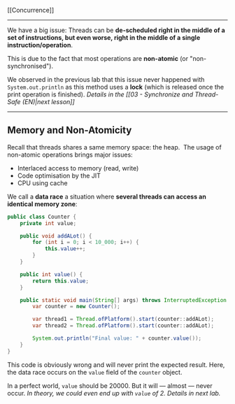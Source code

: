 [[Concurrence]]
****

We have a big issue: Threads can be **de-scheduled right in the middle of a set of instructions, but even worse, right in the middle of a single instruction/operation**. 

This is due to the fact that most operations are **non-atomic** (or "non-synchronised"). 

We observed in the previous lab that this issue never happened with `System.out.println` as this method uses a **lock** (which is released once the print operation is finished).
	*Details in the [[03 - Synchronize and Thread-Safe (EN)|next lesson]]*


****
## Memory and Non-Atomicity

Recall that threads shares a same memory space: the heap. 
The usage of non-atomic operations brings major issues: 
- Interlaced access to memory (read, write) 
- Code optimisation by the JIT
- CPU using cache

We call a **data race** a situation where **several threads can access an identical memory zone**:
```java
public class Counter {
	private int value;

	public void addALot() {
		for (int i = 0; i < 10_000; i++) {
			this.value++;
		}
	}

	public int value() {
		return this.value;
	}

	public static void main(String[] args) throws InterruptedException {
		var counter = new Counter();

		var thread1 = Thread.ofPlatform().start(counter::addALot);
		var thread2 = Thread.ofPlatform().start(counter::addALot);

		System.out.println("Final value: " + counter.value());
	}
}
```

This code is obviously wrong and will never print the expected result. Here, the data race occurs on the `value` field of the `counter` object.

In a perfect world, `value` should be 20000. But it will — almost — never occur.
	*In theory, we could even end up with `value` of 2. Details in next lab.*
